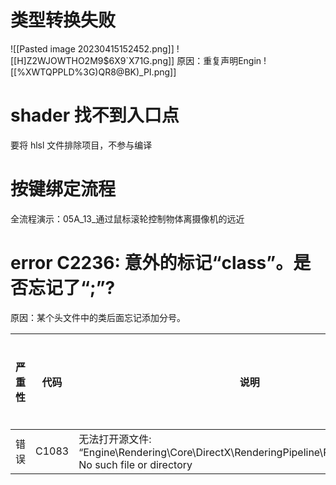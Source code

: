 
# 类型转换失败 
![[Pasted image 20230415152452.png]]
![[H]Z2WJOWTHO2M9$6X9`X71G.png]]
原因：重复声明Engin
![[%XWTQPPLD%3G)QR8@BK)_PI.png]]


# shader 找不到入口点
要将 hlsl 文件排除项目，不参与编译

# 按键绑定流程
全流程演示：05A_13_通过鼠标滚轮控制物体离摄像机的远近


# error C2236: 意外的标记“class”。是否忘记了“;”?
原因：某个头文件中的类后面忘记添加分号。

| 严重性 | 代码    | 说明                                                                                                      | 项目             | 文件                                                        | 行 | 禁止显示状态 |
|-----|-------|---------------------------------------------------------------------------------------------------------|----------------|-----------------------------------------------------------|---|--------|
| 错误  | C1083 |无法打开源文件: “Engine\Rendering\Core\DirectX\RenderingPipeline\RenderingData.cpp”: No such file or directory | WandererEngine | C:\Users\22625\Desktop\WandererEngine\WandererEngine\c1xx | 1 |
